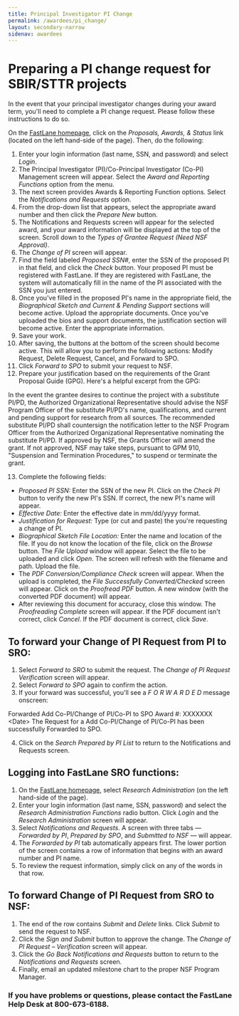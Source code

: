 ```yaml
---
title: Principal Investigator PI Change
permalink: /awardees/pi_change/
layout: secondary-narrow
sidenav: awardees
---
```


# Preparing a PI change request for SBIR/STTR projects

In the event that your principal investigator changes during your award term, you'll need to complete a PI change request. Please follow these instructions to do so.

On the [FastLane homepage](http://www.fastlane.nsf.gov), click on the *Proposals, Awards, & Status* link (located on the left hand-side of the page). Then, do the following:

1. Enter your login information (last name, SSN, and password) and select *Login*.
2. The Principal Investigator (PI)/Co-Principal Investigator (Co-PI) Management screen will appear. Select the *Award and Reporting Functions* option from the menu.
3. The next screen provides Awards & Reporting Function options. Select the *Notifications and Requests* option.
4. From the drop-down list that appears, select the appropriate award number and then click the *Prepare New* button.
5. The Notifications and Requests screen will appear for the selected award, and your award information will be displayed at the top of the screen. Scroll down to the *Types of Grantee Request (Need NSF Approval)*.
6. The *Change of PI* screen will appear.
7. Find the field labeled *Proposed SSN#*, enter the SSN of the proposed PI in that field, and click the *Check* button. Your proposed PI must be registered with FastLane. If they are registered with FastLane, the system will automatically fill in the name of the PI associated with the SSN you just entered.
8. Once you've filled in the proposed PI's name in the appropriate field, the *Biographical Sketch and Current & Pending Support* sections will become active. Upload the appropriate documents. Once you've uploaded the bios and support documents, the justification section will become active. Enter the appropriate information.
9. Save your work.
10. After saving, the buttons at the bottom of the screen should become active. This will allow you to perform the following actions: Modify Request, Delete Request, Cancel, and Forward to SPO.
11. Click *Forward to SPO* to submit your request to NSF.
12. Prepare your justification based on the requirements of the Grant Proposal Guide (GPG). Here's a helpful excerpt from the GPG:

In the event the grantee desires to continue the project with a substitute PI/PD, the Authorized Organizational Representative should advise the NSF Program Officer of the substitute PI/PD's name, qualifications, and current and pending support for research from all sources. The recommended substitute PI/PD shall countersign the notification letter to the NSF Program Officer from the Authorized Organizational Representative nominating the substitute PI/PD. If approved by NSF, the Grants Officer will amend the grant. If not approved, NSF may take steps, pursuant to GPM 910, "Suspension and Termination Procedures," to suspend or terminate the grant.

13. Complete the following fields:
- *Proposed PI SSN:* Enter the SSN of the new PI. Click on the *Check PI* button to verify the new PI's SSN. If correct, the new PI's name will appear.
- *Effective Date:* Enter the effective date in mm/dd/yyyy format.
- *Justification for Request:* Type (or cut and paste) the you're requesting a change of PI.
- *Biographical Sketch File Location:* Enter the name and location of the file. If you do not know the location of the file, click on the *Browse* button. The *File Upload* window will appear. Select the file to be uploaded and click *Open*. The screen will refresh with the filename and path. Upload the file.
- The *PDF Conversion/Compliance Check* screen will appear. When the upload is completed, the *File Successfully Converted/Checked* screen will appear. Click on the *Proofread PDF* button. A new window (with the converted PDF document) will appear.
- After reviewing this document for accuracy, close this window. The *Proofreading Complete* screen will appear. If the PDF document isn't correct, click *Cancel*. If the PDF document is correct, click *Save*.

## To forward your Change of PI Request from PI to SRO:
1. Select *Forward to SRO* to submit the request. The *Change of PI Request Verification* screen will appear.
2. Select *Forward to SPO* again to confirm the action.
3. If your forward was successful, you'll see a *F O R W A R D E D* message onscreen:

Forwarded Add Co-PI/Change of PI/Co-PI to SPO
Award #: XXXXXXX
\<Date\>
The Request for a Add Co-PI/Change of PI/Co-PI has been successfully Forwarded to SPO.

4. Click on the *Search Prepared by PI List* to return to the Notifications and Requests screen.

## Logging into FastLane SRO functions:

1. On the [FastLane homepage](http://www.fastlane.nsf.gov), select *Research Administration* (on the left hand-side of the page).
2. Enter your login information (last name, SSN, password) and select the *Research Administration Functions* radio button. Click *Login* and the *Research Administration* screen will appear.
3. Select *Notifications and Requests*. A screen with three tabs — *Forwarded by PI*, *Prepared by SPO*, and *Submitted to NSF* — will appear.
4. The *Forwarded by PI* tab automatically appears first. The lower portion of the screen contains a row of information that begins with an award number and PI name.
5. To review the request information, simply click on any of the words in that row.

## To forward Change of PI Request from SRO to NSF:

1. The end of the row contains *Submit* and *Delete* links. Click *Submit* to send the request to NSF.
2. Click the *Sign and Submit* button to approve the change. The *Change of PI Request – Verification* screen will appear.
3. Click the *Go Back Notifications and Requests* button to return to the *Notifications and Requests* screen.
4. Finally, email an updated milestone chart to the proper NSF Program Manager.

### If you have problems or questions, please contact the FastLane Help Desk at 800-673-6188.
